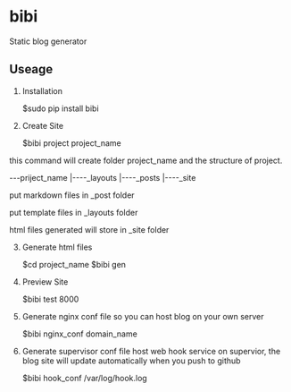 # bibi
Static blog generator

## Useage

1. Installation

    $sudo pip install bibi

2. Create Site

    $bibi project project_name

this command will create folder project_name and the structure of project.

---priject_name
 |----_layouts
 |----_posts
 |----_site
 
 put markdown files in _post folder
 
 put template files in _layouts folder
 
 html files generated will store in _site folder
 
3. Generate html files

    $cd project_name
    $bibi gen

4. Preview Site

    $bibi test 8000

5. Generate nginx conf file
  so you can host blog on your own server

    $bibi nginx_conf domain_name

6. Generate supervisor conf file
  host web hook service on supervior, the blog site will update automatically when you push to github

    $bibi hook_conf /var/log/hook.log


